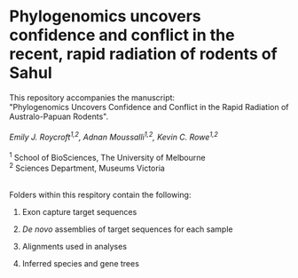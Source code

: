 # Phylogenomics uncovers confidence and conflict in the recent, rapid radiation of rodents of Sahul

This repository accompanies the manuscript: <br>"Phylogenomics Uncovers Confidence and Conflict in the Rapid Radiation of Australo-Papuan Rodents".
<br><br><i>Emily J. Roycroft<sup>1,2</sup>, Adnan Moussalli<sup>1,2</sup>, Kevin C. Rowe<sup>1,2</sup></i><br>
<BR>
<sup>1</sup> School of BioSciences, The University of Melbourne <BR><sup>2</sup> Sciences Department, Museums Victoria
<br><br>
  
Folders within this respitory contain the following: <BR>
1) Exon capture target sequences 

2) <i>De novo</i> assemblies of target sequences for each sample

3) Alignments used in analyses

4) Inferred species and gene trees
